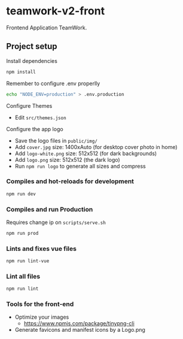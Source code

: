 # teamwork-v2-front

Frontend Application TeamWork.

## Project setup

Install dependencies

```sh
npm install
```

Remember to configure .env properlly

```sh
echo "NODE_ENV=production" > .env.production
```

Configure Themes

- Edit ```src/themes.json```

Configure the app logo

- Save the logo files in ```public/img/```
- Add ```cover.jpg``` size: 1400xAuto (for desktop cover photo in home)
- Add ```logo-white.png``` size: 512x512 (for dark backgrounds)
- Add ```logo.png``` size: 512x512 (the dark logo)
- Run ```npm run logo``` to generate all sizes and compress

### Compiles and hot-reloads for development

```sh
npm run dev
```

### Compiles and run Production

Requires change ip on `scripts/serve.sh`

```sh
npm run prod
```

### Lints and fixes vue files

```sh
npm run lint-vue
```

### Lint all files

```sh
npm run lint
```

### Tools for the front-end

- Optimize your images
  - https://www.npmjs.com/package/tinypng-cli
- Generate favicons and manifest icons by a Logo.png
